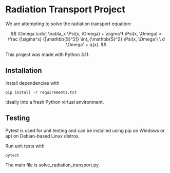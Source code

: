 # Radiation Transport Project

We are attempting to solve the radiation transport equation:

$$
\Omega \cdot \nabla_x \Psi(x, \Omega) + \sigma^t \Psi(x, \Omega) = \frac {\sigma^s} {|\mathbb{S}^2|} \int_{\mathbb{S}^2} \Psi(x, \Omega') \ d \Omega' + q(x).
$$

This project was made with Python 3.11.

## Installation

Install dependencies with
```
pip install -r requirements.txt
```
ideally into a fresh Python virtual environment.

## Testing

Pytest is used for unit testing and can be installed using pip on Windows or apt on Debian-based Linux distros.

Run unit tests with
```
pytest
```
The main file is solve_radiation_transport.py.